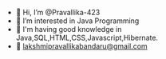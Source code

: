 - 👋 Hi, I’m @Pravallika-423
- 👀 I’m interested in Java Programming
- 🌱 I'm having good knowledge in Java,SQL,HTML,CSS,Javascript,Hibernate.
- 📧 lakshmipravallikabandaru@gmail.com

<!---
Pravallika-423/Pravallika-423 is a ✨ special ✨ repository because its `README.md` (this file) appears on your GitHub profile.
You can click the Preview link to take a look at your changes.
--->
